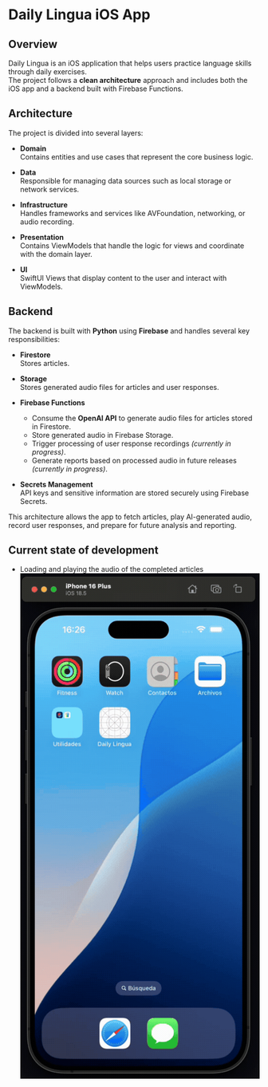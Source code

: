 # Daily Lingua iOS App

## Overview
Daily Lingua is an iOS application that helps users practice language skills through daily exercises.  
The project follows a **clean architecture** approach and includes both the iOS app and a backend built with Firebase Functions.

## Architecture
The project is divided into several layers:

- **Domain**  
  Contains entities and use cases that represent the core business logic.  

- **Data**  
  Responsible for managing data sources such as local storage or network services.  

- **Infrastructure**  
  Handles frameworks and services like AVFoundation, networking, or audio recording.  

- **Presentation**  
  Contains ViewModels that handle the logic for views and coordinate with the domain layer.  

- **UI**  
  SwiftUI Views that display content to the user and interact with ViewModels.


## Backend
The backend is built with **Python** using **Firebase** and handles several key responsibilities:

- **Firestore**  
  Stores articles.  

- **Storage**  
  Stores generated audio files for articles and user responses.  

- **Firebase Functions**  
  - Consume the **OpenAI API** to generate audio files for articles stored in Firestore.  
  - Store generated audio in Firebase Storage.  
  - Trigger processing of user response recordings *(currently in progress)*.  
  - Generate reports based on processed audio in future releases *(currently in progress)*.

- **Secrets Management**  
  API keys and sensitive information are stored securely using Firebase Secrets.

This architecture allows the app to fetch articles, play AI-generated audio, record user responses, and prepare for future analysis and reporting.

## Current state of development
 - Loading and playing the audio of the completed articles
![Current State](resources/media/Current%20State.gif)